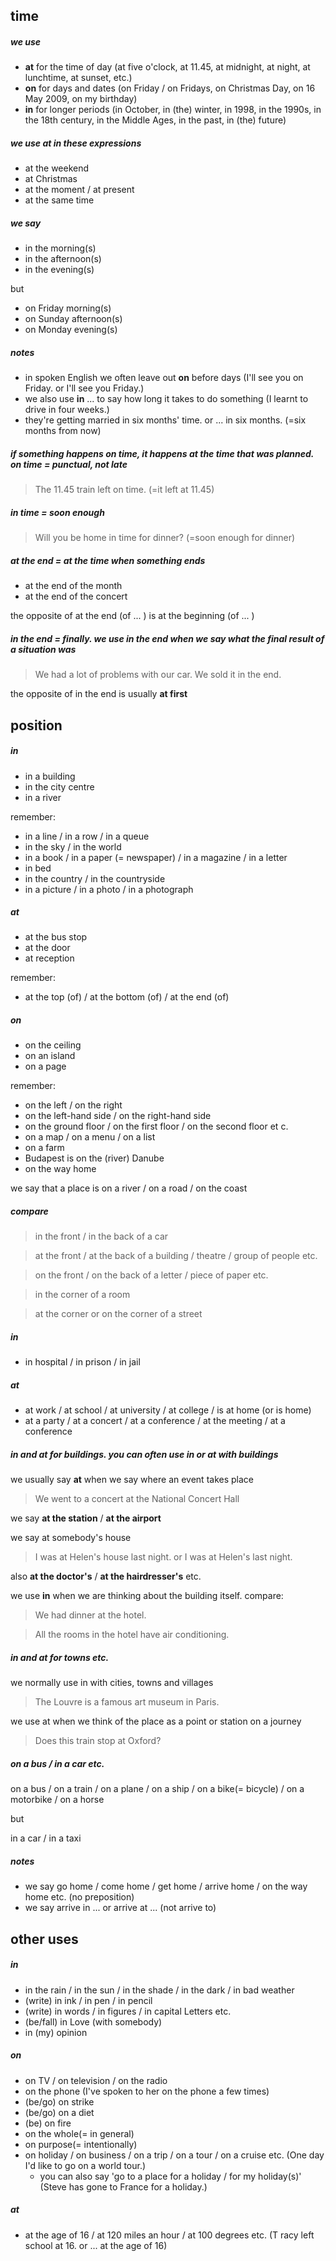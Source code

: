 ## time

##### we use
- **at** for the time of day (at five o'clock, at 11.45, at midnight, at night, at lunchtime, at sunset, etc.)
- **on** for days and dates (on Friday / on Fridays, on Christmas Day, on 16 May 2009, on my birthday)
- **in** for longer periods (in October, in (the) winter, in 1998, in the 1990s, in the 18th century, in the Middle Ages, in the past, in (the) future)

##### we use at in these expressions
- at the weekend
- at Christmas
- at the moment / at present
- at the same time

##### we say
- in the morning(s)
- in the afternoon(s)
- in the evening(s)

but

- on Friday morning(s)
- on Sunday afternoon(s)
- on Monday evening(s)

##### notes
- in spoken English we often leave out **on** before days (I'll see you on Friday. or I'll see you Friday.)
- we also use **in** ... to say how long it takes to do something (I learnt to drive in four weeks.)
- they're getting married in six months' time. or ... in six months. (=six months from now)

##### if something happens on time, it happens at the time that was planned. on time = punctual, not late
> The 11.45 train left on time. (=it left at 11.45) 

##### in time = soon enough
> Will you be home in time for dinner? (=soon enough for dinner) 

##### at the end = at the time when something ends
- at the end of the month
- at the end of the concert

the opposite of at the end (of ... ) is at the beginning (of ... )

##### in the end = finally. we use in the end when we say what the final result of a situation was
> We had a lot of problems with our car. We sold it in the end.

the opposite of in the end is usually **at first**

## position

##### in
- in a building
- in the city centre
- in a river

remember:
- in a line / in a row / in a queue
- in the sky / in the world
- in a book / in a paper (= newspaper) / in a magazine / in a letter 
- in bed
- in the country / in the countryside
- in a picture / in a photo / in a photograph 

##### at
- at the bus stop
- at the door
- at reception

remember:
- at the top (of) / at the bottom (of) / at the end (of)


##### on
- on the ceiling
- on an island
- on a page

remember:
- on the left / on the right
- on the left-hand side / on the right-hand side 
- on the ground floor / on the first floor / on the second floor et c. 
- on a map / on a menu / on a list 
- on a farm 
- Budapest is on the (river) Danube
- on the way home

we say that a place is on a river / on a road / on the coast

##### compare
> in the front / in the back of a car

> at the front / at the back of a building / theatre / group of people etc. 

> on the front / on the back of a letter / piece of paper etc. 

> in the corner of a room 

> at the corner or on the corner of a street 


##### in
- in hospital / in prison / in jail

##### at
- at work / at school / at university / at college / is at home (or is home)
- at a party / at a concert / at a conference / at the meeting /  at a conference

##### in and at for buildings. you can often use in or at with buildings
we usually say **at** when we say where an event takes place

> We went to a concert at the National Concert Hall

we say **at the station** / **at the airport**

we say at somebody's house

> I was at Helen's house last night. or I was at Helen's last night.

also **at the doctor's** / **at the hairdresser's** etc. 

we use **in** when we are thinking about the building itself. compare:
> We had dinner at the hotel. 

> All the rooms in the hotel have air conditioning. 

##### in and at for towns etc. 
we normally use in with cities, towns and villages
> The Louvre is a famous art museum in Paris. 

we use at when we think of the place as a point or station on a journey
> Does this train stop at Oxford?

##### on a bus / in a car etc.
on a bus / on a train / on a plane / on a ship / on a bike(= bicycle) / on a motorbike / on a horse

but 

in a car / in a taxi

##### notes
- we say go home / come home / get home / arrive home / on the way home etc. (no preposition)
- we say arrive in ... or arrive at ... (not arrive to)

## other uses

##### in
- in the rain / in the sun / in the shade / in the dark / in bad weather
- (write) in ink / in pen / in pencil
- (write) in words / in figures / in capital Letters etc.
- (be/fall) in Love (with somebody) 
- in (my) opinion

##### on 
- on TV / on television / on the radio 
- on the phone (I've spoken to her on the phone a few times)
- (be/go) on strike
- (be/go) on a diet 
- (be) on fire
- on the whole(= in general)
- on purpose(= intentionally) 
- on holiday / on business / on a trip / on a tour / on a cruise etc. (One day I'd like to go on a world tour.)
  - you can also say 'go to a place for a holiday / for my holiday(s)' (Steve has gone to France for a holiday.)

##### at
- at the age of 16 / at 120 miles an hour / at 100 degrees etc. (T racy left school at 16. or ... at the age of 16)








